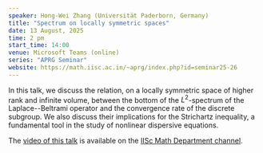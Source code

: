 ```yaml
---
speaker: Hong-Wei Zhang (Universität Paderborn, Germany)
title: "Spectrum on locally symmetric spaces"
date: 13 August, 2025
time: 2 pm
start_time: 14:00
venue: Microsoft Teams (online)
series: "APRG Seminar"
website: https://math.iisc.ac.in/~aprg/index.php?id=seminar25-26
---
```


In this talk, we discuss the relation, on a locally symmetric space of higher rank and infinite volume, between the bottom of the $L^2$-spectrum of the
Laplace--Beltrami operator and the convergence rate of the discrete subgroup. We also discuss their implications for the Strichartz inequality, a fundamental
tool in the study of nonlinear dispersive equations.

The [video of this talk](https://www.youtube.com/watch?v=9QGZmuxyMuw&list=PLQXtaLhI1-1qxOEykh-1WOFkYuIzEE-ev) is available
on the [IISc Math Department channel](https://www.youtube.com/channel/UCR5Igvq9HScQKlPr-0coSIg/playlists).
